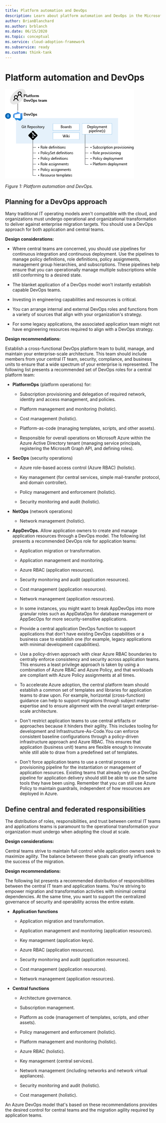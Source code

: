 ```yaml
---
title: Platform automation and DevOps
description: Learn about platform automation and DevOps in the Microsoft Cloud Adoption Framework for Azure.
author: BrianBlanchard
ms.author: brblanch
ms.date: 06/15/2020
ms.topic: conceptual
ms.service: cloud-adoption-framework
ms.subservice: ready
ms.custom: think-tank
---
```


# Platform automation and DevOps

![Diagram of platform automation and DevOps.](./media/devops.png)

*Figure 1: Platform automation and DevOps.*

## Planning for a DevOps approach

Many traditional IT operating models aren't compatible with the cloud, and organizations must undergo operational and organizational transformation to deliver against enterprise migration targets. You should use a DevOps approach for both application and central teams.

**Design considerations:**

- Where central teams are concerned, you should use pipelines for continuous integration and continuous deployment. Use the pipelines to manage policy definitions, role definitions, policy assignments, management group hierarchies, and subscriptions. These pipelines help ensure that you can operationally manage multiple subscriptions while still conforming to a desired state.

- The blanket application of a DevOps model won't instantly establish capable DevOps teams.

- Investing in engineering capabilities and resources is critical.

- You can arrange internal and external DevOps roles and functions from a variety of sources that align with your organization's strategy.

- For some legacy applications, the associated application team might not have engineering resources required to align with a DevOps strategy.

<!-- cSpell:ignore PlatformOps SecOps NetOps AppDevOps AppDataOps AppSecOps -->

**Design recommendations:**

Establish a cross-functional DevOps platform team to build, manage, and maintain your enterprise-scale architecture. This team should include members from your central IT team, security, compliance, and business units to ensure that a wide spectrum of your enterprise is represented. The following list presents a recommended set of DevOps roles for a central platform team:

- **PlatformOps** (platform operations) for:

  - Subscription provisioning and delegation of required network, identity and access management, and policies.

  - Platform management and monitoring (holistic).

  - Cost management (holistic).

  - Platform-as-code (managing templates, scripts, and other assets).

  - Responsible for overall operations on Microsoft Azure within the Azure Active Directory tenant (managing service principals, registering the Microsoft Graph API, and defining roles).

- **SecOps** (security operations)

  - Azure role-based access control (Azure RBAC) (holistic).

  - Key management (for central services, simple mail-transfer protocol, and domain controller).

  - Policy management and enforcement (holistic).

  - Security monitoring and audit (holistic).

- **NetOps** (network operations)

  - Network management (holistic).

- **AppDevOps.** Allow application owners to create and manage application resources through a DevOps model. The following list presents a recommended DevOps role for application teams:

  - Application migration or transformation.

  - Application management and monitoring.

  - Azure RBAC (application resources).

  - Security monitoring and audit (application resources).

  - Cost management (application resources).

  - Network management (application resources).

  - In some instances, you might want to break AppDevOps into more granular roles such as AppDataOps for database management or AppSecOps for more security-sensitive applications.

  - Provide a central application DevOps function to support applications that don't have existing DevOps capabilities or a business case to establish one (for example, legacy applications with minimal development capabilities).

  - Use a policy-driven approach with clear Azure RBAC boundaries to centrally enforce consistency and security across application teams. This ensures a least privilege approach is taken by using a combination of Azure RBAC and Azure Policy, and that workloads are compliant with Azure Policy assignments at all times.

  - To accelerate Azure adoption, the central platform team should establish a common set of templates and libraries for application teams to draw upon. For example, horizontal (cross-function) guidance can help to support migrations through subject matter expertise and to ensure alignment with the overall target enterprise-scale architecture.

  - Don't restrict application teams to use central artifacts or approaches because it hinders their agility. This includes tooling for development and Infrastructure-As-Code.You can enforce consistent baseline configurations through a policy-driven infrastructure approach and Azure RBAC. This ensures that application (business unit) teams are flexible enough to innovate while still able to draw from a predefined set of templates.

  - Don't force application teams to use a central process or provisioning pipeline for the instantiation or management of application resources. Existing teams that already rely on a DevOps pipeline for application delivery should still be able to use the same tools they have been using. Remember that you can still use Azure Policy to maintain guardrails, independent of how resources are deployed in Azure.

## Define central and federated responsibilities

The distribution of roles, responsibilities, and trust between central IT teams and applications teams is paramount to the operational transformation your organization must undergo when adopting the cloud at scale.

**Design considerations:**

Central teams strive to maintain full control while application owners seek to maximize agility. The balance between these goals can greatly influence the success of the migration.

**Design recommendations:**

The following list presents a recommended distribution of responsibilities between the central IT team and application teams. You're striving to empower migration and transformation activities with minimal central dependencies. At the same time, you want to support the centralized governance of security and operability across the entire estate.

- **Application functions**

  - Application migration and transformation.

  - Application management and monitoring (application resources).

  - Key management (application keys).

  - Azure RBAC (application resources).

  - Security monitoring and audit (application resources).

  - Cost management (application resources).

  - Network management (application resources).

- **Central functions**

  - Architecture governance.

  - Subscription management.

  - Platform as code (management of templates, scripts, and other assets).

  - Policy management and enforcement (holistic).

  - Platform management and monitoring (holistic).

  - Azure RBAC (holistic).

  - Key management (central services).

  - Network management (including networks and network virtual appliances).

  - Security monitoring and audit (holistic).

  - Cost management (holistic).

An Azure DevOps model that's based on these recommendations provides the desired control for central teams and the migration agility required by application teams.

